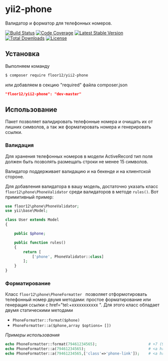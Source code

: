 # yii2-phone

Валидатор и форматор для телефонных номеров.

[![Build Status](https://scrutinizer-ci.com/g/floor12/yii2-phone/badges/build.png?b=master)](https://scrutinizer-ci.com/g/floor12/yii2-phone/build-status/master)
[![Code Coverage](https://scrutinizer-ci.com/g/floor12/yii2-phone/badges/coverage.png?b=master)](https://scrutinizer-ci.com/g/floor12/yii2-phone/?branch=master)
[![Latest Stable Version](https://poser.pugx.org/floor12/yii2-phone/v/stable)](https://packagist.org/packages/floor12/yii2-phone)
[![Total Downloads](https://poser.pugx.org/floor12/yii2-phone/downloads)](https://packagist.org/packages/floor12/yii2-phone)
[![License](https://poser.pugx.org/floor12/yii2-phone/license)](https://packagist.org/packages/floor12/yii2-phone)

## Установка

Выполняем команду
```bash
$ composer require floor12/yii2-phone
```
или добавляем в секцию "required" файла composer.json
```json
"floor12/yii2-phone": "dev-master"
```

## Использование
Пакет позволяет валидировать телефонные номера и очищать их от лишних символов, а так же форматировать номера и генерировать ссылки.

### Валидация

Для хранения телефонных номеров в модели ActiveRecord тип поля должен быть позволять размещать строки не менее 15 символов.

Валидатор поддерживает валидацию и на бекенде и на клиентской стороне.

Для добавления валидатора в вашу модель, достаточно указать класс `floor12\phone\PhoneValidator` среди валидаторов в методе `rules()`.
Вот примитивный пример:

```php
use floor12\phone\PhoneValidator;
use yii\base\Model;

class User extends Model
{

    public $phone;

    public function rules()
    {
        return [
            ['phone', PhoneValidator::class]
        ];
    }
}
``` 


### Форматирование

Класс `floor12\phone\PhoneFormatter
` позволяет отформотировать телефонный номер двумя методами: простое форматирование или генерация ссылки с href="tel:+xxxxxxxxxxx
". Для этого класс обладает двумя статическими методами 
- `PhoneFormatter::format($phone)`
- `PhoneFormatter::a($phone,array $options= [])`

*Примеры использования*

```php
echo PhoneFormatter::format(79461234565);                       # +7 (946) 123-45-65
echo PhoneFormatter::a(79461234565);                            # <a href='tel:+79461234565'>+7 (946) 123-45-65</a>
echo PhoneFormatter::a(79461234565,['class'=>'phone-link']);    # <a href='tel:+79461234565' class='phone-link'>+7 (946) 123-45-65</a>
``` 




